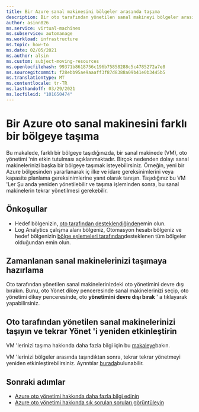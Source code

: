 ```yaml
---
title: Bir Azure sanal makinesini bölgeler arasında taşıma
description: Bir oto tarafından yönetilen sanal makineyi bölgeler arasında taşımayı öğrenin
author: asinn826
ms.service: virtual-machines
ms.subservice: automanage
ms.workload: infrastructure
ms.topic: how-to
ms.date: 02/05/2021
ms.author: alsin
ms.custom: subject-moving-resources
ms.openlocfilehash: 99371b8618756c196b75858288c5c4785272a7e8
ms.sourcegitcommit: f28ebb95ae9aaaff3f87d8388a09b41e0b3445b5
ms.translationtype: MT
ms.contentlocale: tr-TR
ms.lasthandoff: 03/29/2021
ms.locfileid: "101650474"
---
```

# <a name="move-an-azure-automanage-virtual-machine-to-a-different-region"></a>Bir Azure oto sanal makinesini farklı bir bölgeye taşıma
Bu makalede, farklı bir bölgeye taşıdığınızda, bir sanal makinede (VM), oto yönetimi 'nin etkin tutulması açıklanmaktadır. Birçok nedenden dolayı sanal makinelerinizi başka bir bölgeye taşımak isteyebilirsiniz. Örneğin, yeni bir Azure bölgesinden yararlanarak iç ilke ve idare gereksinimlerini veya kapasite planlama gereksinimlerine yanıt olarak tanışın. Taşıdığınız bu VM 'Ler Şu anda yeniden yönetilebilir ve taşıma işleminden sonra, bu sanal makinelerin tekrar yönetilmesi gerekebilir.

## <a name="prerequisites"></a>Önkoşullar
* Hedef bölgenizin, [oto tarafından desteklendiğinden](./automanage-virtual-machines.md#prerequisites)emin olun.
* Log Analytics çalışma alanı bölgeniz, Otomasyon hesabı bölgeniz ve hedef bölgenizin [bölge eşlemeleri tarafından](../automation/how-to/region-mappings.md)desteklenen tüm bölgeler olduğundan emin olun.

## <a name="prepare-your-automanaged-vms-for-moving"></a>Zamanlanan sanal makinelerinizi taşımaya hazırlama
Oto tarafından yönetilen sanal makinelerinizdeki oto yönetimini devre dışı bırakın. Bunu, oto Yönet dikey penceresinde sanal makinelerinizi seçip, oto yönetimi dikey penceresinde, oto **yönetimini devre dışı bırak** ' a tıklayarak yapabilirsiniz.

## <a name="move-your-automanaged-vms-and-re-enable-automanage"></a>Oto tarafından yönetilen sanal makinelerinizi taşıyın ve tekrar Yönet 'i yeniden etkinleştirin
VM 'lerinizi taşıma hakkında daha fazla bilgi için bu [makaleye](../resource-mover/tutorial-move-region-virtual-machines.md)bakın.

VM 'lerinizi bölgeler arasında taşındıktan sonra, tekrar tekrar yönetmeyi yeniden etkinleştirebilirsiniz. Ayrıntılar [burada](./automanage-virtual-machines.md#enabling-automanage-for-vms-in-azure-portal)bulunabilir.

## <a name="next-steps"></a>Sonraki adımlar
* [Azure oto yönetimi hakkında daha fazla bilgi edinin](./automanage-virtual-machines.md)
* [Azure oto yönetimi hakkında sık sorulan soruları görüntüleyin](./faq.md)
